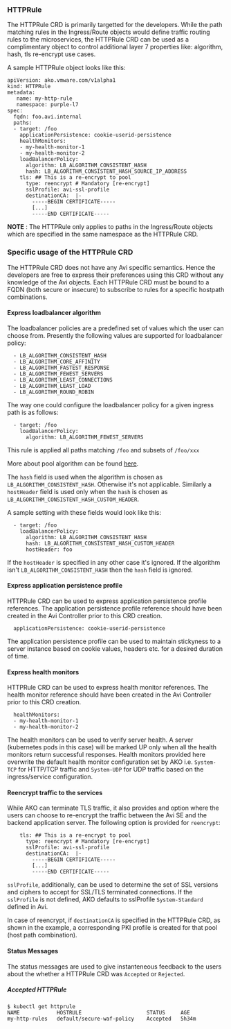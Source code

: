 ### HTTPRule

The HTTPRule CRD is primarily targetted for the developers. While the path matching rules in the Ingress/Route objects would define
traffic routing rules to the microservices, the HTTPRule CRD can be used as a complimentary object to control additional layer 7
properties like: algorithm, hash, tls re-encrypt use cases.

A sample HTTPRule object looks like this:

    apiVersion: ako.vmware.com/v1alpha1
    kind: HTTPRule
    metadata:
       name: my-http-rule
       namespace: purple-l7
    spec:
      fqdn: foo.avi.internal
      paths:
      - target: /foo
        applicationPersistence: cookie-userid-persistence
        healthMonitors:
        - my-health-monitor-1
        - my-health-monitor-2
        loadBalancerPolicy:
          algorithm: LB_ALGORITHM_CONSISTENT_HASH
          hash: LB_ALGORITHM_CONSISTENT_HASH_SOURCE_IP_ADDRESS
        tls: ## This is a re-encrypt to pool
          type: reencrypt # Mandatory [re-encrypt]
          sslProfile: avi-ssl-profile
          destinationCA:  |-
            -----BEGIN CERTIFICATE-----
            [...]
            -----END CERTIFICATE-----

__NOTE__ : The HTTPRule only applies to paths in the Ingress/Route objects which are specified in the same namespace as the HTTPRule CRD.

### Specific usage of the HTTPRule CRD

The HTTPRule CRD does not have any Avi specific semantics. Hence the developers are free to express their preferences using this CRD
without any knowledge of the Avi objects. Each HTTPRule CRD must be bound to a FQDN (both secure or insecure) to subscribe to rules for a specific hostpath combinations.

#### Express loadbalancer algorithm

The loadbalancer policies are a predefined set of values which the user can choose from. Presently the following values are supported for
loadbalancer policy:

      - LB_ALGORITHM_CONSISTENT_HASH
      - LB_ALGORITHM_CORE_AFFINITY
      - LB_ALGORITHM_FASTEST_RESPONSE
      - LB_ALGORITHM_FEWEST_SERVERS
      - LB_ALGORITHM_LEAST_CONNECTIONS
      - LB_ALGORITHM_LEAST_LOAD
      - LB_ALGORITHM_ROUND_ROBIN

The way one could configure the loadbalancer policy for a given ingress path is as follows:

      - target: /foo 
        loadBalancerPolicy:
          algorithm: LB_ALGORITHM_FEWEST_SERVERS
          
This rule is applied all paths matching `/foo` and subsets of `/foo/xxx`

More about pool algorithm can be found [here](https://avinetworks.com/docs/18.1/load-balancing-algorithms/).

The `hash` field is used when the algorithm is chosen as `LB_ALGORITHM_CONSISTENT_HASH`. Otherwise it's not applicable. 
Similarly a `hostHeader` field is used only when the `hash` is chosen as `LB_ALGORITHM_CONSISTENT_HASH_CUSTOM_HEADER`.

A sample setting with these fields would look like this:

      - target: /foo 
        loadBalancerPolicy:
          algorithm: LB_ALGORITHM_CONSISTENT_HASH
          hash: LB_ALGORITHM_CONSISTENT_HASH_CUSTOM_HEADER
          hostHeader: foo
 
If the `hostHeader` is specified in any other case it's ignored.
If the algorithm isn't `LB_ALGORITHM_CONSISTENT_HASH` then the `hash` field is ignored.

#### Express application persistence profile
HTTPRule CRD can be used to express application persistence profile references. The application persistence profile reference should have been created in the Avi Controller prior to this CRD creation.

      applicationPersistence: cookie-userid-persistence

The application persistence profile can be used to maintain stickyness to a server instance based on cookie values, headers etc. for a desired duration of time.

#### Express health monitors
HTTPRule CRD can be used to express health monitor references. The health monitor reference should have been created in the Avi Controller prior to this CRD creation.

      healthMonitors:
      - my-health-monitor-1
      - my-health-monitor-2

The health monitors can be used to verify server health. A server (kubernetes pods in this case) will be marked UP only when all the health monitors return successful responses. Health monitors provided here overwrite the default health monitor configuration set by AKO i.e. `System-TCP` for HTTP/TCP traffic and `System-UDP` for UDP traffic based on the ingress/service configuration.

#### Reencrypt traffic to the services

While AKO can terminate TLS traffic, it also provides and option where the users can choose to re-encrypt the traffic between the Avi SE and the
backend application server. The following option is provided for `reencrypt`:

        tls: ## This is a re-encrypt to pool
          type: reencrypt # Mandatory [re-encrypt]
          sslProfile: avi-ssl-profile
          destinationCA:  |-
            -----BEGIN CERTIFICATE-----
            [...]
            -----END CERTIFICATE-----
          
`sslProfile`, additionally, can be used to determine the set of SSL versions and ciphers to accept for SSL/TLS terminated connections. If the `sslProfile` is not defined, AKO defaults to sslProfile `System-Standard` defined in Avi.

In case of reencrypt, if `destinationCA` is specified in the HTTPRule CRD, as shown in the example, a corresponding PKI profile is created for that pool (host path combination).

#### Status Messages

The status messages are used to give instanteneous feedback to the users about the whether a HTTPRule CRD was `Accepted` or `Rejected`.


##### Accepted HTTPRule

    $ kubectl get httprule
    NAME            HOSTRULE                     STATUS     AGE
    my-http-rules   default/secure-waf-policy    Accepted   5h34m


